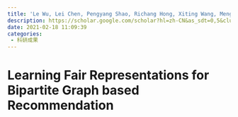 ```yaml
---
title: 'Le Wu, Lei Chen, Pengyang Shao, Richang Hong, Xiting Wang, Meng Wang. Learning Fair Representations for Bipartite Graph based Recommendation[J]. arXiv preprint arXiv:2102.09140, 2021.'
description: https://scholar.google.com/scholar?hl=zh-CN&as_sdt=0,5&cluster=9813176722395178418
date: 2021-02-18 11:09:39
categories:
 - 科研成果
---
```

# Learning Fair Representations for Bipartite Graph based Recommendation